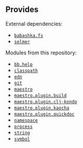## Provides

External dependencies:

- [`babashka.fs`](https://github.com/babashka/fs)
- [`selmer`](https://github.com/yogthos/selmer)

Modules from this repository:

- [`bb.help`](../bb.help)
- [`classpath`](../classpath)
- [`edn`](../edn)
- [`git`](../git)
- [`maestro`](../maestro)
- [`maestro.plugin.build`](../maestro.plugin.build)
- [`maestro.plugin.clj-kondo`](../maestro.plugin.clj-kondo)
- [`maestro.plugin.kaocha`](../maestro.plugin.kaocha)
- [`maestro.plugin.quickdoc`](../maestro.plugin.quickdoc)
- [`namespace`](../namespace)
- [`process`](../process)
- [`string`](../string)
- [`symbol`](../symbol)
